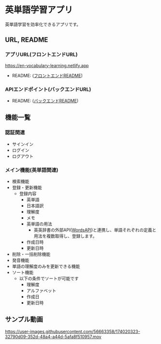 # 英単語学習アプリ
英単語学習を効率化できるアプリです。

## URL, README
### アプリURL(フロントエンドURL)
https://en-vocabulary-learning.netlify.app
- README: ([フロントエンドREADME](https://github.com/yohei222/en_vocabulary_learning/blob/master/fronted/README.md))

### APIエンドポイント(バックエンドURL)
- README: ([バックエンドREADME](https://github.com/yohei222/en_vocabulary_learning/blob/master/backend/README.md))

## 機能一覧
### 認証関連
- サインイン
- ログイン
- ログアウト

### メイン機能(英単語関連)
- 検索機能
- 登録・更新機能
  - 登録内容
    - 英単語
    - 日本語訳
    - 理解度
    - メモ
    - 英単語の用法
      - 英英辞書の外部API([WordsAPI](https://www.wordsapi.com))と連携し、単語それぞれの定義と用法を複数取得し、登録します。
    - 作成日時
    - 更新日時    
- 削除・一括削除機能
- 発音機能
- 単語の理解度のみを更新できる機能
- ソート機能
  - 以下の条件でソートが可能です
    - 理解度
    - アルファベット
    - 作成日
    - 更新日時

## サンプル動画
https://user-images.githubusercontent.com/56663358/174020323-32790d09-352d-48a4-a44d-5afa8f510957.mov


